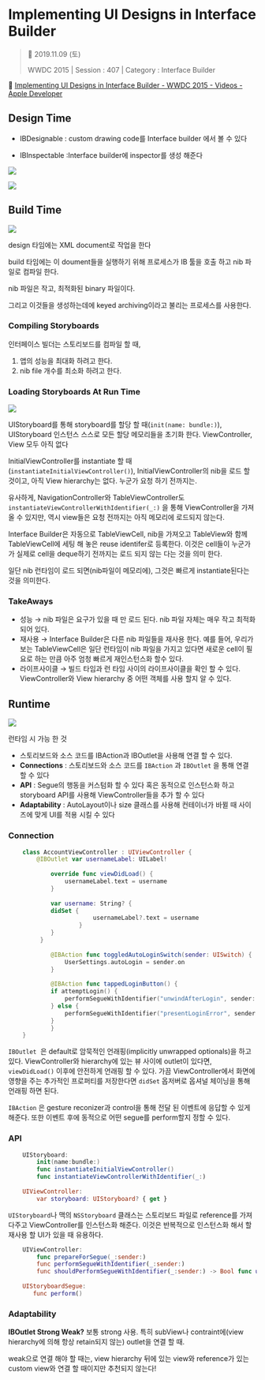# Implementing UI Designs in Interface Builder

> 📅 2019.11.09 (토)
>
>WWDC 2015 | Session : 407 | Category : Interface Builder

🔗 [Implementing UI Designs in Interface Builder - WWDC 2015 - Videos - Apple Developer](https://developer.apple.com/videos/play/wwdc2015/407/)

## Design Time

* IBDesignable : custom drawing code를 Interface builder 에서 볼 수 있다

* IBInspectable :Interface builder에 inspector를 생성 해준다

![](/Jinha/images/Implementing-UI-Designs-in-Interface-Builder-1.png)

![](/Jinha/images/Implementing-UI-Designs-in-Interface-Builder-2.png)

## Build Time

![](/Jinha/images/Implementing-UI-Designs-in-Interface-Builder-3.png)

design 타임에는 XML document로 작업을 한다

build 타임에는 이 doument들을 실행하기 위해 프로세스가 IB 툴을 호출 하고 nib 파일로 컴파일 한다.

nib 파일은 작고, 최적화된 binary 파일이다. 

그리고 이것들을 생성하는데에 keyed archiving이라고 불리는 프로세스를 사용한다.

### Compiling Storyboards

인터페이스 빌더는 스토리보드를 컴파일 할 때,

1. 앱의 성능을 최대화 하려고 한다.
2. nib file 개수를 최소화 하려고 한다.

### Loading Storyboards At Run Time

![](/Jinha/images/Implementing-UI-Designs-in-Interface-Builder-4.png)

UIStoryboard를 통해 storyboard를 할당 할 때(`init(name: bundle:)`), UIStoryboard 인스턴스 스스로 모든 할당 메모리들을 초기화 한다. ViewController, View 모두 아직 없다

InitialViewController를 instantiate 할 때(`instantiateInitialViewController()`), InitialViewController의 nib을 로드 할 것이고, 아직 View hierarchy는 없다. 누군가 요청 하기 전까지는.

유사하게, NavigationController와 TableViewController도 `instantiateViewControllerWithIdentifier(_:)` 을 통해 ViewController을 가져올 수 있지만, 역시 view들은 요청 전까지는 아직 메모리에 로드되지 않는다.

Interface Builder은 자동으로 TableViewCell, nib을 가져오고 TableView와 함께 TableViewCell에 세팅 해 놓은 reuse identifer로 등록한다. 이것은 cell들이 누군가가 실제로 cell을 deque하기 전까지는 로드 되지 않는 다는 것을 의미 한다. 

일단 nib 런타임이 로드 되면(nib파일이 메모리에), 그것은 빠르게 instantiate된다는 것을 의미한다.

### TakeAways

- 성능 
→ nib 파일은 요구가 있을 때 만 로드 된다. nib 파일 자체는 매우 작고 최적화 되어 있다.
- 재사용
→ Interface Builder은 다른 nib 파일들을 재사용 한다. 예를 들어, 우리가 보는 TableViewCell은 일단 런타임이 nib 파일을 가지고 있다면 새로운 cell이 필요로 하는 만큼 아주 엄청 빠르게 재인스턴스화 할수 있다.
- 라이프사이클
→ 빌드 타임과 런 타임 사이의 라이프사이클을 확인 할 수 있다. ViewController와 View hierarchy 중 어떤 객체를 사용 할지 알 수 있다.

## Runtime

![](/Jinha/images/Implementing-UI-Designs-in-Interface-Builder-5.png)

런타임 시 가능 한 것

- 스토리보드와 소스 코드를 IBAction과 IBOutlet을 사용해 연결 할 수 있다.
- **Connections** : 스토리보드와 소스 코드를 `IBAction` 과 `IBOutlet` 을 통해 연결 할 수 있다
- **API** : Segue의 행동을 커스텀화 할 수 있다 혹은 동적으로 인스턴스화 하고 storyboard API를 사용해 ViewController들을 추가 할 수 있다
- **Adaptability** : AutoLayout이나 size 클래스를 사용해 컨테이너가 바뀔 때 사이즈에 맞게  UI를 적용 시킬 수 있다

### Connection

```Swift
    class AccountViewController : UIViewController {
        @IBOutlet var usernameLabel: UILabel!
    
    		override func viewDidLoad() { 
    			usernameLabel.text = username
    		}
        
    		var username: String? {
            didSet {
    					usernameLabel?.text = username 
    				}
    		}
    	 }
    
    		@IBAction func toggledAutoLoginSwitch(sender: UISwitch) { 
    			UserSettings.autoLogin = sender.on
    		}
        
    		@IBAction func tappedLoginButton() {
            if attemptLogin() {
                performSegueWithIdentifier("unwindAfterLogin", sender: nil)
            } else {
                performSegueWithIdentifier("presentLoginError", sender: nil)
            }
    		}
    }
```

`IBOutlet`  은 default로 암묵적인 언래핑(implicitly unwrapped optionals)을 하고 있다. ViewController와 hierarchy에 있는 뷰 사이에 outlet이 있다면, `viewDidLoad()` 이후에 안전하게 언래핑 할 수 있다. 가끔 ViewController에서 화면에 영향을 주는 추가적인 프로퍼티를 저장한다면 `didSet` 옵저버로 옵셔널 체이닝을 통해 언래핑 하면 된다.

`IBAction` 은 gesture reconizer과 control을 통해 전달 된 이벤트에 응답할 수 있게 해준다. 또한 이벤트 후에 동적으로 어떤 segue를 perform할지 정할 수 있다.

### API

```Swift
    UIStoryboard:
    	init(name:bundle:)
    	func instantiateInitialViewController()
    	func instantiateViewControllerWithIdentifier(_:)
    
    UIViewController:
        var storyboard: UIStoryboard? { get }
```

`UIStoryboard`나 맥의 `NSStoryboard` 클래스는 스토리보드 파일로 reference를 가져다주고 ViewController를 인스턴스화 해준다. 이것은 반복적으로 인스턴스화 해서 할 재사용 할  UI가 있을 때 유용하다.

```Swift
    UIViewController:
    	func prepareForSegue(_:sender:)
    	func performSegueWithIdentifier(_:sender:)
    	func shouldPerformSegueWithIdentifier(_:sender:) -> Bool func unwindForSegue(_:towardsViewController:)
    
    UIStoryboardSegue:
       func perform()
```

### Adaptability

**IBOutlet Strong Weak?**
보통 strong 사용. 특히 subView나 contraint에(view hierarchy에 의해 항상 retain되지 않는) outlet을 연결 할 때.

weak으로 연결 해야 할 때는, view hierarchy 뒤에 있는 view와 reference가 있는 custom view와 연결 할 때이지만 추천되지 않는다!

